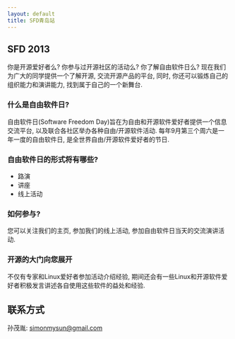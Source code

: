 ```yaml
---
layout: default
title: SFD青岛站
---
```

## SFD 2013
你是开源爱好者么? 你参与过开源社区的活动么? 你了解自由软件日么?  现在我们为广大的同学提供一个了解开源, 交流开源产品的平台, 同时, 你还可以锻炼自己的组织能力和演讲能力, 找到属于自己的一个新舞台.

### 什么是自由软件日?
自由软件日(Software Freedom Day)旨在为自由和开源软件爱好者提供一个信息交流平台, 以及联合各社区举办各种自由/开源软件活动. 每年9月第三个周六是一年一度的自由软件日, 是全世界自由/开源软件爱好者的节日.

### 自由软件日的形式将有哪些?
+ 路演
+ 讲座
+ 线上活动

### 如何参与?
您可以关注我们的主页, 参加我们的线上活动, 参加自由软件日当天的交流演讲活动.

### 开源的大门向您展开
不仅有专家和Linux爱好者参加活动介绍经验, 期间还会有一些Linux和开源软件爱好者积极发言讲述各自使用这些软件的益处和经验.

## 联系方式
孙茂胤: [simonmysun@gmail.com](mailto:simonmysun@gmail.com)
